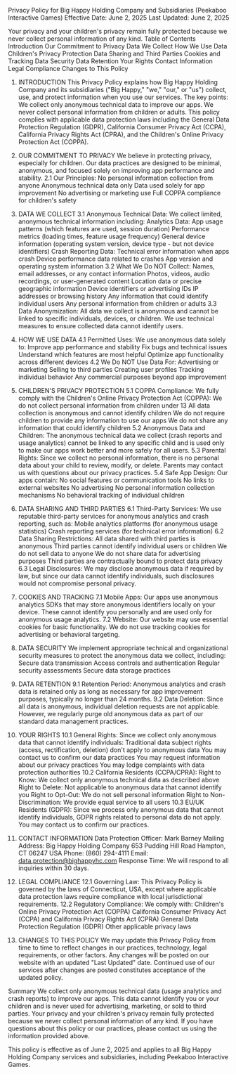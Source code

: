 Privacy Policy for Big Happy Holding Company and Subsidiaries (Peekaboo Interactive Games)
Effective Date: June 2, 2025
 Last Updated: June 2, 2025

Your privacy and your children's privacy remain fully protected because we never collect personal information of any kind.
Table of Contents
Introduction
Our Commitment to Privacy
Data We Collect
How We Use Data
Children's Privacy Protection
Data Sharing and Third Parties
Cookies and Tracking
Data Security
Data Retention
Your Rights
Contact Information
Legal Compliance
Changes to This Policy

1. INTRODUCTION
This Privacy Policy explains how Big Happy Holding Company and its subsidiaries ("Big Happy," "we," "our," or "us") collect, use, and protect information when you use our services.
The key points: We collect only anonymous technical data to improve our apps. We never collect personal information from children or adults.
This policy complies with applicable data protection laws including the General Data Protection Regulation (GDPR), California Consumer Privacy Act (CCPA), California Privacy Rights Act (CPRA), and the Children's Online Privacy Protection Act (COPPA).

2. OUR COMMITMENT TO PRIVACY
We believe in protecting privacy, especially for children. Our data practices are designed to be minimal, anonymous, and focused solely on improving app performance and stability.
2.1 Our Principles:
No personal information collection from anyone
Anonymous technical data only
Data used solely for app improvement
No advertising or marketing use
Full COPPA compliance for children's safety

3. DATA WE COLLECT
3.1 Anonymous Technical Data:
We collect limited, anonymous technical information including:
Analytics Data:
App usage patterns (which features are used, session duration)
Performance metrics (loading times, feature usage frequency)
General device information (operating system version, device type - but not device identifiers)
Crash Reporting Data:
Technical error information when apps crash
Device performance data related to crashes
App version and operating system information
3.2 What We Do NOT Collect:
Names, email addresses, or any contact information
Photos, videos, audio recordings, or user-generated content
Location data or precise geographic information
Device identifiers or advertising IDs
IP addresses or browsing history
Any information that could identify individual users
Any personal information from children or adults
3.3 Data Anonymization:
All data we collect is anonymous and cannot be linked to specific individuals, devices, or children. We use technical measures to ensure collected data cannot identify users.

4. HOW WE USE DATA
4.1 Permitted Uses:
We use anonymous data solely to:
Improve app performance and stability
Fix bugs and technical issues
Understand which features are most helpful
Optimize app functionality across different devices
4.2 We Do NOT Use Data For:
Advertising or marketing
Selling to third parties
Creating user profiles
Tracking individual behavior
Any commercial purposes beyond app improvement

5. CHILDREN'S PRIVACY PROTECTION
5.1 COPPA Compliance:
We fully comply with the Children's Online Privacy Protection Act (COPPA):
We do not collect personal information from children under 13
All data collection is anonymous and cannot identify children
We do not require children to provide any information to use our apps
We do not share any information that could identify children
5.2 Anonymous Data and Children:
The anonymous technical data we collect (crash reports and usage analytics) cannot be linked to any specific child and is used only to make our apps work better and more safely for all users.
5.3 Parental Rights:
Since we collect no personal information, there is no personal data about your child to review, modify, or delete. Parents may contact us with questions about our privacy practices.
5.4 Safe App Design:
Our apps contain:
No social features or communication tools
No links to external websites
No advertising
No personal information collection mechanisms
No behavioral tracking of individual children

6. DATA SHARING AND THIRD PARTIES
6.1 Third-Party Services:
We use reputable third-party services for anonymous analytics and crash reporting, such as:
Mobile analytics platforms (for anonymous usage statistics)
Crash reporting services (for technical error information)
6.2 Data Sharing Restrictions:
All data shared with third parties is anonymous
Third parties cannot identify individual users or children
We do not sell data to anyone
We do not share data for advertising purposes
Third parties are contractually bound to protect data privacy
6.3 Legal Disclosures:
We may disclose anonymous data if required by law, but since our data cannot identify individuals, such disclosures would not compromise personal privacy.

7. COOKIES AND TRACKING
7.1 Mobile Apps:
Our apps use anonymous analytics SDKs that may store anonymous identifiers locally on your device. These cannot identify you personally and are used only for anonymous usage analytics.
7.2 Website:
Our website may use essential cookies for basic functionality. We do not use tracking cookies for advertising or behavioral targeting.

8. DATA SECURITY
We implement appropriate technical and organizational security measures to protect the anonymous data we collect, including:
Secure data transmission
Access controls and authentication
Regular security assessments
Secure data storage practices

9. DATA RETENTION
9.1 Retention Period:
Anonymous analytics and crash data is retained only as long as necessary for app improvement purposes, typically no longer than 24 months.
9.2 Data Deletion:
Since all data is anonymous, individual deletion requests are not applicable. However, we regularly purge old anonymous data as part of our standard data management practices.

10. YOUR RIGHTS
10.1 General Rights:
Since we collect only anonymous data that cannot identify individuals:
Traditional data subject rights (access, rectification, deletion) don't apply to anonymous data
You may contact us to confirm our data practices
You may request information about our privacy practices
You may lodge complaints with data protection authorities
10.2 California Residents (CCPA/CPRA):
Right to Know: We collect only anonymous technical data as described above
Right to Delete: Not applicable to anonymous data that cannot identify you
Right to Opt-Out: We do not sell personal information
Right to Non-Discrimination: We provide equal service to all users
10.3 EU/UK Residents (GDPR):
Since we process only anonymous data that cannot identify individuals, GDPR rights related to personal data do not apply. You may contact us to confirm our practices.

11. CONTACT INFORMATION
Data Protection Officer: Mark Barney
Mailing Address:
 Big Happy Holding Company
 653 Pudding Hill Road
 Hampton, CT 06247
 USA
Phone: (860) 294-4111
 Email: data.protection@bighappyhc.com
Response Time: We will respond to all inquiries within 30 days.

12. LEGAL COMPLIANCE
12.1 Governing Law:
This Privacy Policy is governed by the laws of Connecticut, USA, except where applicable data protection laws require compliance with local jurisdictional requirements.
12.2 Regulatory Compliance:
We comply with:
Children's Online Privacy Protection Act (COPPA)
California Consumer Privacy Act (CCPA) and California Privacy Rights Act (CPRA)
General Data Protection Regulation (GDPR)
Other applicable privacy laws

13. CHANGES TO THIS POLICY
We may update this Privacy Policy from time to time to reflect changes in our practices, technology, legal requirements, or other factors. Any changes will be posted on our website with an updated "Last Updated" date.
Continued use of our services after changes are posted constitutes acceptance of the updated policy.

Summary
We collect only anonymous technical data (usage analytics and crash reports) to improve our apps. This data cannot identify you or your children and is never used for advertising, marketing, or sold to third parties. Your privacy and your children's privacy remain fully protected because we never collect personal information of any kind.
If you have questions about this policy or our practices, please contact us using the information provided above.

This policy is effective as of June 2, 2025 and applies to all Big Happy Holding Company services and subsidiaries, including Peekaboo Interactive Games.


